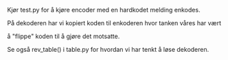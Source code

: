 Kjør test.py for å kjøre encoder med en hardkodet melding enkodes. 

På dekoderen har vi kopiert koden til enkoderen hvor tanken våres har vært 

å "flippe" koden til å gjøre det motsatte. 

Se også rev_table() i table.py for hvordan vi har tenkt å løse dekoderen.




